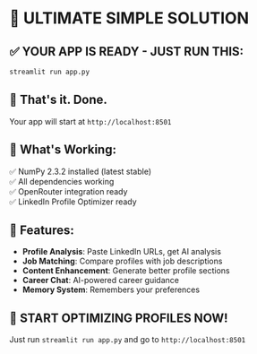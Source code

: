 # 🚀 ULTIMATE SIMPLE SOLUTION

## ✅ **YOUR APP IS READY - JUST RUN THIS:**

```bash
streamlit run app.py
```

## 🎯 **That's it. Done.**

Your app will start at `http://localhost:8501`

## 📝 **What's Working:**

✅ NumPy 2.3.2 installed (latest stable)  
✅ All dependencies working  
✅ OpenRouter integration ready  
✅ LinkedIn Profile Optimizer ready  

## 🚀 **Features:**

- **Profile Analysis**: Paste LinkedIn URLs, get AI analysis
- **Job Matching**: Compare profiles with job descriptions  
- **Content Enhancement**: Generate better profile sections
- **Career Chat**: AI-powered career guidance
- **Memory System**: Remembers your preferences

## 🎉 **START OPTIMIZING PROFILES NOW!**

Just run `streamlit run app.py` and go to `http://localhost:8501`

